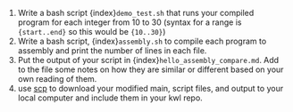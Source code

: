 1. Write a bash script {index}`demo_test.sh` that runs your compiled program for each integer from 10 to 30 (syntax for a range is `{start..end}` so this would be `{10..30}`)
2. Write a bash script, {index}`assembly.sh` to compile each program to assembly and print the number of lines in each file.  
3. Put the output of your script in {index}`hello_assembly_compare.md`. Add to the file some notes on how they are similar or different based on your own reading of them.
4. use [scp](https://www2.stat.duke.edu/comp/security/scp_man.html) to download your modified main, script files, and output to your local computer and include them in your kwl repo.